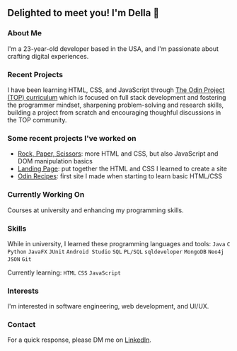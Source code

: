 ## Delighted to meet you! I'm Della 👋

### About Me
I'm a 23-year-old developer based in the USA, and I'm passionate about crafting digital experiences.

### Recent Projects
I have been learning HTML, CSS, and JavaScript through [The Odin Project (TOP) curriculum](https://github.com/TheOdinProject/curriculum) which is focused on full stack development and fostering the programmer mindset, sharpening problem-solving and research skills, building a project from scratch and encouraging thoughful discussions in the TOP community.

### Some recent projects I've worked on
- [Rock, Paper, Scissors](https://dellaighted.github.io/rock-paper-scissors/): more HTML and CSS, but also JavaScript and DOM manipulation basics
- [Landing Page](https://dellaighted.github.io/landing-page/): put together the HTML and CSS I learned to create a site
- [Odin Recipes](https://dellaighted.github.io/odin-recipes/): first site I made when starting to learn basic HTML/CSS

### Currently Working On
Courses at university and enhancing my programming skills.

### Skills
While in university, I learned these programming languages and tools:
`Java` `C` `Python` `JavaFX` `JUnit` `Android Studio` `SQL` `PL/SQL` `sqldeveloper` `MongoDB` `Neo4j` `JSON` `Git`

Currently learning: `HTML` `CSS` `JavaScript`

### Interests
I'm interested in software engineering, web development, and UI/UX.

### Contact
For a quick response, please DM me on [LinkedIn](https://www.linkedin.com/in/m-della/).
